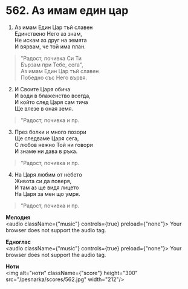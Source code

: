 # 562. Аз имам един цар

1. Аз имам Един Цар тъй славен  
Единствено Него аз знам,  
Не искам аз друг на земята  
И вярвам, че той има план.  

> "Радост, почивка Си Ти  
> Бързам при Тебе, сега",  
> Аз имам Един Цар тъй славен  
> Победно със Него вървя.  

2. И Своите Царя обича  
И води в блаженство всегда,  
И който след Царя сам тича  
Ще влезе в оная земя.  

> "Радост, почивка и пр.  

3. През болки и много позори  
Ще следваме Царя сега,  
С любов нежно Той ни говори  
И знаме ни дава в ръка.  

> "Радост, почивка и пр.  

4. На Царя любим от небето  
Живота си да поверя,  
И там аз ще видя лицето  
На Царя за мен що умря.  

> "Радост, почивка и пр.

**Мелодия**  
<audio className={"music"} controls={true} preload={"none"}>
    <source src="/pesnarka/mp3/562.mp3" type="audio/mpeg"/>
    Your browser does not support the audio tag.
</audio>

**Едноглас**  
<audio className={"music"} controls={true} preload={"none"}>
    <source src="/pesnarka/transp/562.mp3" type="audio/mpeg"/>
    Your browser does not support the audio tag.
</audio>

**Ноти**  
<img alt="ноти" className={"score"} height="300" src="/pesnarka/scores/562.jpg" width="212"/>
